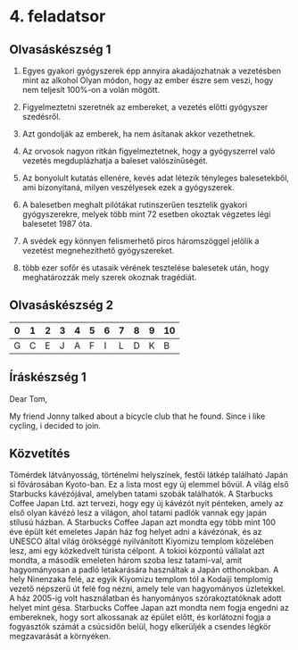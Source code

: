 # 4. feladatsor
## Olvasáskészség 1

1.  Egyes gyakori gyógyszerek épp annyira akadájozhatnak a vezetésben mint
    az alkohol
    Olyan módon, hogy az ember észre sem veszi, hogy nem teljesít 100%-on a
    volán mögött.

2.  Figyelmeztetni szeretnék az embereket, a vezetés előtti gyógyszer
    szedésről.

3.  Azt gondolják az emberek, ha nem ásítanak akkor vezethetnek.

4.  Az orvosok nagyon ritkán figyelmeztetnek, hogy a gyógyszerrel való
    vezetés megduplázhatja a baleset valószínűségét.

5.  Az bonyolult kutatás ellenére, kevés adat létezik tényleges
    balesetekből, ami bizonyítaná, milyen veszélyesek ezek a gyógyszerek.

6.  A balesetben meghalt pilótákat rutinszerűen tesztelik gyakori
    gyógyszerekre, melyek több mint 72 esetben okoztak végzetes légi
    balesetet 1987 óta.

7.  A svédek egy könnyen felismerhető piros háromszöggel jelölik a vezetést
    megnehezíthető gyógyszereket.

8.  több ezer sofőr és utasaik vérének tesztelése balesetek után, hogy
    meghatározzák mely szerek okoznak tragédiát.

## Olvasáskészség 2

| 0 | 1 | 2 | 3 | 4 | 5 | 6 | 7 | 8 | 9 | 10|
|---|---|---|---|---|---|---|---|---|---|---|
| G | C | E | J | A | F | I | L | D | K | B |

## Íráskészség 1

Dear Tom,

My friend Jonny talked about a bicycle club that he found. Since i like cycling, i decided to join. 



## Közvetítés

Tömérdek látványosság, történelmi helyszínek, festői látkép található Japán 
si fővárosában Kyoto-ban. Ez a lista most egy új elemmel bővül. A világ
első Starbucks kávézójával, amelyben tatami szobák találhatók. 
A Starbucks Coffee Japan Ltd. azt tervezi, hogy egy új kávézót nyit pénteken, amely az első olyan kávézó lesz a világon, ahol tatami padlók vannak egy japán stílusú házban. A Starbucks Coffee Japan azt mondta egy több mint 100 éve épült két emeletes Japán ház fog helyet adni a kávézónak, és az UNESCO által világ örökséggé nyilvánított Kiyomizu templom közelében lesz, ami egy közkedvelt túrista célpont. A tokioi központú vállalat azt mondta, a második emeleten három szoba lesz tatami-val, amit hagyományosan a padló letakarására használtak a Japán otthonokban. A hely Ninenzaka felé, az egyik Kiyomizu templom tól a Kodaiji templomig vezető népszerű út felé fog nézni, amely tele van hagyományos üzletekkel. A ház 2005-ig volt használatban és hanyományos szórakoztatóknak adott helyet mint gésa. Starbucks Coffee Japan azt mondta nem fogja engedni az embereknek, hogy sort alkossanak az épület előtt, és korlátozni fogja a fogyasztók számát a csúcsidőn belül, hogy elkerüljék a csendes légkör megzavarását a környéken.